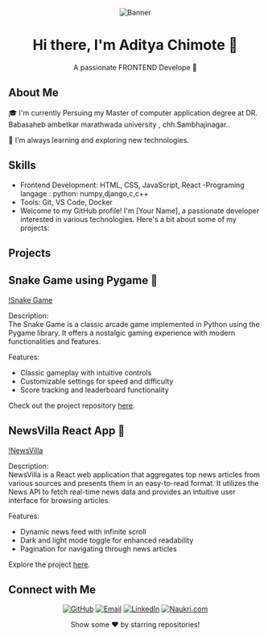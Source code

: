 <!-- Banner Image -->
<p align="center">
  <img src="https://github.com/yourusername/yourusername/raw/main/banner.png" alt="Banner">
</p>

<!-- Introduction -->
<h1 align="center">Hi there, I'm Aditya Chimote 👋</h1>
<p align="center">A passionate FRONTEND Develope 🚀</p>

<!-- About Me -->
## About Me

🎓 I'm currently Persuing my Master of computer application degree at DR. Babasaheb ambetkar marathwada university , chh.Sambhajinagar..



🌱 I'm always learning and exploring new technologies.

<!-- Skills -->
## Skills

- Frontend Development: HTML, CSS, JavaScript, React
-Programing langage : python: numpy,django,c,c++
- Tools: Git, VS Code, Docker
- Welcome to my GitHub profile! I'm [Your Name], a passionate developer interested in various technologies. Here's a bit about some of my projects:

## Projects

## Snake Game using Pygame 🐍

[!Snake Game]([link_to_snake_game_repository](https://github.com/Aadichimote/snake_game))

Description:  
The Snake Game is a classic arcade game implemented in Python using the Pygame library. It offers a nostalgic gaming experience with modern functionalities and features.

Features:
- Classic gameplay with intuitive controls
- Customizable settings for speed and difficulty
- Score tracking and leaderboard functionality

Check out the project repository [here](link_to_snake_game_repository).

## NewsVilla React App 📰

[!NewsVilla](https://github.com/Aadichimote/NewsVilla.com)

Description:  
NewsVilla is a React web application that aggregates top news articles from various sources and presents them in an easy-to-read format. It utilizes the News API to fetch real-time news data and provides an intuitive user interface for browsing articles.

Features:
- Dynamic news feed with infinite scroll
- Dark and light mode toggle for enhanced readability
- Pagination for navigating through news articles

Explore the project [here]([link_to_newsvilla_app](https://github.com/Aadichimote/NewsVilla.com)).

<!-- Connect with Me -->
## Connect with Me

<p align="center">
  <a href="https://github.com/Aadichimote"><img src="https://img.shields.io/badge/-GitHub-181717?style=flat-square&logo=github&logoColor=white" alt="GitHub"></a>
  <a href="mailto:adityachimote@gmail.com"><img src="https://img.shields.io/badge/-Email-D14836?style=flat-square&logo=gmail&logoColor=white" alt="Email"></a>
  <a href="https://www.linkedin.com/in/aditya-chimote-37a608280/"><img src="https://img.shields.io/badge/-LinkedIn-0A66C2?style=flat-square&logo=linkedin&logoColor=white" alt="LinkedIn"></a>
  <a href="https:https://www.naukri.com/mnjuser/profile?id=&altresid"><img src="https://img.shields.io/badge/-Naukri.com-0084FF?style=flat-square&logo=naukri&logoColor=white" alt="Naukri.com"></a> </p>

<!-- Footer -->
<p align="center">Show some ❤️ by starring repositories!</p>
